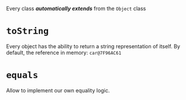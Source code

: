 Every class ***automatically extends*** from the `Object` class

# `toString`
Every object has the ability to return a string representation of itself. By default, the reference in memory: `car@7F96AC61`
# `equals`
Allow to implement our own equality logic.